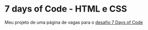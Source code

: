 # 7 days of Code - HTML e CSS
 Meu projeto de uma página de vagas para o [desafio 7 Days of Code](https://7daysofcode.io/matricula/html-css)

